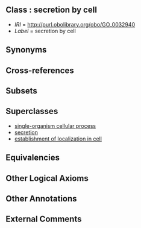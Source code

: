 
## Class : secretion by cell

 * *IRI* = http://purl.obolibrary.org/obo/GO_0032940
 * *Label* = secretion by cell

## Synonyms


## Cross-references


## Subsets


## Superclasses

 * [single-organism cellular process](../../GO/63/GO_0044763.md)
 * [secretion](../../GO/03/GO_0046903.md)
 * [establishment of localization in cell](../../GO/49/GO_0051649.md)

## Equivalencies


## Other Logical Axioms


## Other Annotations


## External Comments

